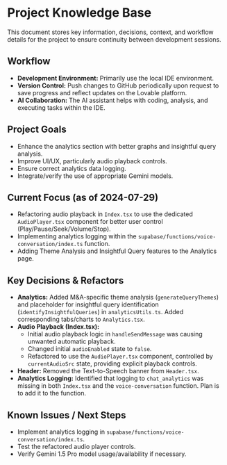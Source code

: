 # Project Knowledge Base

This document stores key information, decisions, context, and workflow details for the project to ensure continuity between development sessions.

## Workflow

*   **Development Environment:** Primarily use the local IDE environment.
*   **Version Control:** Push changes to GitHub periodically upon request to save progress and reflect updates on the Lovable platform.
*   **AI Collaboration:** The AI assistant helps with coding, analysis, and executing tasks within the IDE.

## Project Goals

*   Enhance the analytics section with better graphs and insightful query analysis.
*   Improve UI/UX, particularly audio playback controls.
*   Ensure correct analytics data logging.
*   Integrate/verify the use of appropriate Gemini models.

## Current Focus (as of 2024-07-29)

*   Refactoring audio playback in `Index.tsx` to use the dedicated `AudioPlayer.tsx` component for better user control (Play/Pause/Seek/Volume/Stop).
*   Implementing analytics logging within the `supabase/functions/voice-conversation/index.ts` function.
*   Adding Theme Analysis and Insightful Query features to the Analytics page.

## Key Decisions & Refactors

*   **Analytics:** Added M&A-specific theme analysis (`generateQueryThemes`) and placeholder for insightful query identification (`identifyInsightfulQueries`) in `analyticsUtils.ts`. Added corresponding tabs/charts to `Analytics.tsx`.
*   **Audio Playback (Index.tsx):** 
    *   Initial audio playback logic in `handleSendMessage` was causing unwanted automatic playback.
    *   Changed initial `audioEnabled` state to `false`.
    *   Refactored to use the `AudioPlayer.tsx` component, controlled by `currentAudioSrc` state, providing explicit playback controls.
*   **Header:** Removed the Text-to-Speech banner from `Header.tsx`.
*   **Analytics Logging:** Identified that logging to `chat_analytics` was missing in both `Index.tsx` and the `voice-conversation` function. Plan is to add it to the function.

## Known Issues / Next Steps

*   Implement analytics logging in `supabase/functions/voice-conversation/index.ts`.
*   Test the refactored audio player controls.
*   Verify Gemini 1.5 Pro model usage/availability if necessary.
